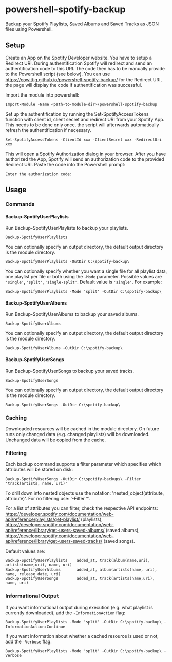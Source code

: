 # powershell-spotify-backup

Backup your Spotify Playlists, Saved Albums and Saved Tracks as JSON files using Powershell.

## Setup
Create an App on the Spotify Developer website. You have to setup a Redirect URI. During authentification Spotify will redirect and send an authentification code to this URI. The code then has to be manually provide to the Powershell script (see below). You can use  https://cowittig.github.io/powershell-spotify-backup/ for the Redirect URI, the page will display the code if authentification was successful.

Import the module into powershell:
```
Import-Module -Name <path-to-module-dir>\powershell-spotify-backup
```

Set up the authentification by running the Set-SpotifyAccessTokens function with client id, client secret and redirect URI from your Spotify App. This needs to be done only once, the script will afterwards automatically refresh the authentification if necessary.
```
Set-SpotifyAccessTokens -ClientId xxx -ClientSecret xxx -RedirectUri xxx
```

This will open a Spotify Authorization dialog in your browser. After you have authorized the App, Spotify will send an authorization code to the provided Redirect URI. Paste the code into the Powershell prompt:
```
Enter the authorization code:
```

## Usage
### Commands
#### Backup-SpotifyUserPlaylists
Run Backup-SpotifyUserPlaylists to backup your playlists. 
```
Backup-SpotifyUserPlaylists
```

You can optionally specify an output directory, the default output directory is the module directory.
```
Backup-SpotifyUserPlaylists -OutDir C:\spotify-backup\
```

You can optionally specify whether you want a single file for all playlist data, one playlist per file or both using the `-Mode` parameter. Possible values are `'single'`, `'split'`, `'single-split'`. Default value is `'single'`. For example: 
```
Backup-SpotifyUserPlaylists -Mode 'split' -OutDir C:\spotify-backup\
```

#### Backup-SpotifyUserAlbums
Run Backup-SpotifyUserAlbums to backup your saved albums.
```
Backup-SpotifyUserAlbums
```

You can optionally specify an output directory, the default output directory is the module directory.
```
Backup-SpotifyUserAlbums -OutDir C:\spotify-backup\
```

#### Backup-SpotifyUserSongs
Run Backup-SpotifyUserSongs to backup your saved tracks.
```
Backup-SpotifyUserSongs
```

You can optionally specify an output directory, the default output directory is the module directory.
```
Backup-SpotifyUserSongs -OutDir C:\spotify-backup\
```

### Caching
Downloaded resources will be cached in the module directory. On future runs only changed data (e.g. changed playlists) will be downloaded. Unchanged data will be copied from the cache.

### Filtering
Each backup command supports a filter parameter which specifies which attributes will be stored on disk: 
```
Backup-SpotifyUserSongs -OutDir C:\spotify-backups\ -Filter 'track(artists, name, uri)'
```
To drill down into nested objects use the notation: 'nested_object(attribute, attribute)'. For no filtering use: '-Filter \*'.

For a list of attributes you can filter, check the respective API endpoints: https://developer.spotify.com/documentation/web-api/reference/playlists/get-playlist/ (playlists), https://developer.spotify.com/documentation/web-api/reference/library/get-users-saved-albums/ (saved albums), https://developer.spotify.com/documentation/web-api/reference/library/get-users-saved-tracks/ (saved songs).

Default values are:
```
Backup-SpotifyUserPlaylists    added_at, track(album(name,uri), artists(name,uri), name, uri)
Backup-SpotifyUserAlbums       added_at, album(artists(name, uri), name, release_date, uri)
Backup-SpotifyUserSongs        added_at, track(artists(name,uri), name, uri)
```

### Informational Output

If you want informational output during execution (e.g. what playlist is currently downloaded), add the `-InformationAction` flag:
```
Backup-SpotifyUserPlaylists -Mode 'split' -OutDir C:\spotify-backup\ -InformationAction:Continue
```

If you want information about whether a cached resource is used or not, add the `-Verbose` flag:
```
Backup-SpotifyUserPlaylists -Mode 'split' -OutDir C:\spotify-backup\ -Verbose
```
